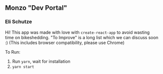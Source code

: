 ## Monzo "Dev Portal"

### Eli Schutze

Hi!
This app was made with love with `create-react-app` to avoid wasting time on bikeshedding.
"To Improve" is a long list which we can discuss soon :)
(This includes browser compatibility, please use Chrome)

To Run:

1. Run `yarn`, wait for installation
2. `yarn start`

